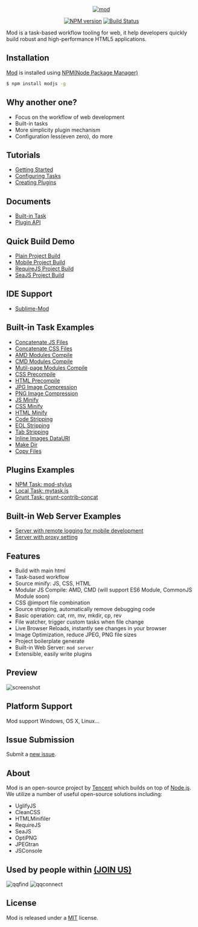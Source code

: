 <p align="center">
<a href="http://madscript.com/modjs" target="_blank">
<img src="https://f.cloud.github.com/assets/677114/1474125/3f5b2460-4629-11e3-8a3d-6b4e0162e0cf.png" alt="mod" style="max-width:100%;">
</a>
</p>

<p align="center">
<a href="http://badge.fury.io/js/modjs"><img src="https://badge.fury.io/js/modjs.png" alt="NPM version" style="max-width:100%;"></a>
<a href="http://travis-ci.org/modulejs/modjs"><img src="https://secure.travis-ci.org/modulejs/modjs.png?branch=master" alt="Build Status" style="max-width:100%;"></a>
</p>


Mod is a task-based workflow tooling for web, it help developers quickly build robust and high-performance HTML5 applications.

## Installation
[Mod](https://npmjs.org/package/modjs) is installed using [NPM(Node Package Manager)](http://npmjs.org/)
```sh
$ npm install modjs -g
```

## Why another one?
* Focus on the workflow of web development 
* Built-in tasks
* More simplicity plugin mechanism
* Configuration less(even zero), do more

## Tutorials
* [Getting Started](https://github.com/modulejs/modjs/tree/master/doc/tutorial/getting-started.md)
* [Configuring Tasks](https://github.com/modulejs/modjs/blob/master/doc/tutorial/configuring-tasks.md)
* [Creating Plugins](https://github.com/modulejs/modjs/tree/master/doc/tutorial/creating-plugins.md)

## Documents
* [Built-in Task](https://github.com/modulejs/modjs/tree/master/doc/tasks)
* [Plugin API](https://github.com/modulejs/modjs/tree/master/doc/api)

## Quick Build Demo
* [Plain Project Build](https://github.com/modulejs/modjs/tree/master/test/buildnormal)
* [Mobile Project Build](https://github.com/modulejs/modjs/tree/master/test/buildmobile)
* [RequireJS Project Build](https://github.com/modulejs/modjs/tree/master/test/buildrequirejs)
* [SeaJS Project Build](https://github.com/modulejs/modjs/tree/master/test/buildseajs)

## IDE Support
* [Sublime-Mod](https://github.com/yuanyan/sublime-mod)

## Built-in Task Examples
* [Concatenate JS Files](https://github.com/modulejs/modjs/tree/master/test/catjs)
* [Concatenate CSS Files](https://github.com/modulejs/modjs/tree/master/test/catcss)
* [AMD Modules Compile](https://github.com/modulejs/modjs/tree/master/test/compileamd)
* [CMD Modules Compile](https://github.com/modulejs/modjs/tree/master/test/compilecmd)
* [Mutil-page Modules Compile](https://github.com/modulejs/modjs/tree/master/test/compilecmd)
* [CSS Precompile](https://github.com/modulejs/modjs/tree/master/test/compilecss)
* [HTML Precompile](https://github.com/modulejs/modjs/tree/master/test/compilehtml)
* [JPG Image Compression](https://github.com/modulejs/modjs/tree/master/test/minjpg)
* [PNG Image Compression](https://github.com/modulejs/modjs/tree/master/test/minpng)
* [JS Minify](https://github.com/modulejs/modjs/tree/master/test/minjs)
* [CSS Minify](https://github.com/modulejs/modjs/tree/master/test/mincss)
* [HTML Minify](https://github.com/modulejs/modjs/tree/master/test/minhtml)
* [Code Stripping](https://github.com/modulejs/modjs/tree/master/test/stripcode)
* [EOL Stripping](https://github.com/modulejs/modjs/tree/master/test/stripeol)
* [Tab Stripping](https://github.com/modulejs/modjs/tree/master/test/striptab)
* [Inline Images DataURI](https://github.com/modulejs/modjs/tree/master/test/datauri)
* [Make Dir](https://github.com/modulejs/modjs/tree/master/test/mkdir)
* [Copy Files](https://github.com/modulejs/modjs/tree/master/test/cp)

## Plugins Examples
* [NPM Task: mod-stylus](https://github.com/modulejs/modjs/tree/master/test/pluginnpmtask)
* [Local Task: mytask.js](https://github.com/modulejs/modjs/tree/master/test/pluginlocaltask)
* [Grunt Task: grunt-contrib-concat](https://github.com/modulejs/modjs/tree/master/test/plugingrunttask)

## Built-in Web Server Examples
* [Server with remote logging for mobile development](https://github.com/modulejs/modjs/tree/master/test/serverconsole)
* [Server with proxy setting](https://github.com/modulejs/modjs/tree/master/test/serverproxy)

## Features
* Build with main html
* Task-based workflow
* Source minify: JS, CSS, HTML
* Modular JS Compile: AMD, CMD (will support ES6 Module, CommonJS Module soon)
* CSS @import file combination
* Source stripping, automatically remove debugging code
* Basic operation: cat, rm, mv, mkdir, cp, rev
* File watcher, trigger custom tasks when file change
* Live Browser Reloads, instantly see changes in your browser
* Image Optimization, reduce JPEG, PNG file sizes
* Project boilerplate generate
* Built-in Web Server: `mod server`
* Extensible, easily write plugins

## Preview
![screenshot](https://raw.github.com/modulejs/modjs/master/example/screenshot.gif)


## Platform Support
Mod support Windows, OS X, Linux...

## Issue Submission
Submit a [new issue](https://github.com/modulejs/modjs/issues/new).

## About
Mod is an open-source project by [Tencent](http://www.tencent.com/en-us/) which builds on top of [Node.js](https://nodejs.org).
We utilize a number of useful open-source solutions including:

* UglifyJS
* CleanCSS
* HTMLMinifiler
* RequireJS
* SeaJS
* OptiPNG
* JPEGtran
* JSConsole

## Used by people within <a href="https://github.com/modulejs/modjs/issues/22">(JOIN US)</a>
![qqfind](http://0.web.qstatic.com/webqqpic/pubapps/0/50/images/big.png)
![qqconnect](http://0.web.qstatic.com/webqqpic/pubapps/0/16/images/big.png)


## License
Mod is released under a [MIT](http://yuanyan.mit-license.org/) license.
